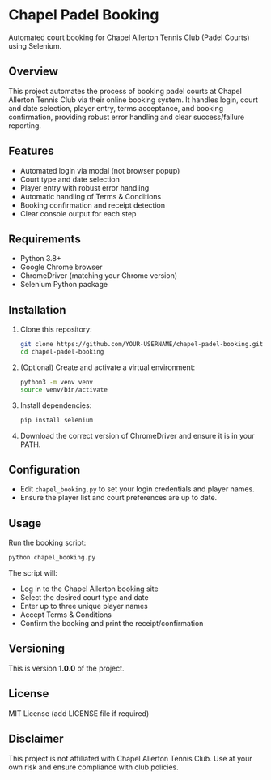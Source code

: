# Chapel Padel Booking

Automated court booking for Chapel Allerton Tennis Club (Padel Courts) using Selenium.

## Overview
This project automates the process of booking padel courts at Chapel Allerton Tennis Club via their online booking system. It handles login, court and date selection, player entry, terms acceptance, and booking confirmation, providing robust error handling and clear success/failure reporting.

## Features
- Automated login via modal (not browser popup)
- Court type and date selection
- Player entry with robust error handling
- Automatic handling of Terms & Conditions
- Booking confirmation and receipt detection
- Clear console output for each step

## Requirements
- Python 3.8+
- Google Chrome browser
- ChromeDriver (matching your Chrome version)
- Selenium Python package

## Installation
1. Clone this repository:
   ```bash
   git clone https://github.com/YOUR-USERNAME/chapel-padel-booking.git
   cd chapel-padel-booking
   ```
2. (Optional) Create and activate a virtual environment:
   ```bash
   python3 -m venv venv
   source venv/bin/activate
   ```
3. Install dependencies:
   ```bash
   pip install selenium
   ```
4. Download the correct version of ChromeDriver and ensure it is in your PATH.

## Configuration
- Edit `chapel_booking.py` to set your login credentials and player names.
- Ensure the player list and court preferences are up to date.

## Usage
Run the booking script:
```bash
python chapel_booking.py
```
The script will:
- Log in to the Chapel Allerton booking site
- Select the desired court type and date
- Enter up to three unique player names
- Accept Terms & Conditions
- Confirm the booking and print the receipt/confirmation

## Versioning
This is version **1.0.0** of the project.

## License
MIT License (add LICENSE file if required)

## Disclaimer
This project is not affiliated with Chapel Allerton Tennis Club. Use at your own risk and ensure compliance with club policies. 